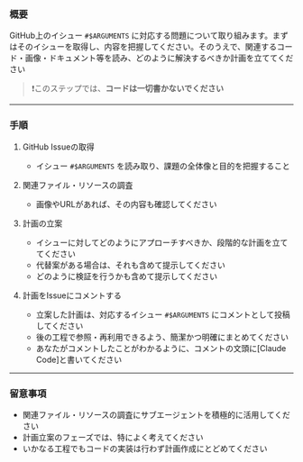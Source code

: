 ### 概要

GitHub上のイシュー `#$ARGUMENTS` に対応する問題について取り組みます。まずはそのイシューを取得し、内容を把握してください。そのうえで、関連するコード・画像・ドキュメント等を読み、どのように解決するべきか計画を立ててください

> ❗このステップでは、**コードは一切書かないでください**

---

### 手順

1. GitHub Issueの取得
   - イシュー `#$ARGUMENTS` を読み取り、課題の全体像と目的を把握すること

2. 関連ファイル・リソースの調査
   - 画像やURLがあれば、その内容も確認してください

3. 計画の立案
   - イシューに対してどのようにアプローチすべきか、段階的な計画を立ててください
   - 代替案がある場合は、それも含めて提示してください
   - どのように検証を行うかも含めて提示してください

4. 計画をIssueにコメントする
   - 立案した計画は、対応するイシュー `#$ARGUMENTS` にコメントとして投稿してください
   - 後の工程で参照・再利用できるよう、簡潔かつ明確にまとめてください
   - あなたがコメントしたことがわかるように、コメントの文頭に[Claude Code]と書いてください

---

### 留意事項

- 関連ファイル・リソースの調査にサブエージェントを積極的に活用してください
- 計画立案のフェーズでは、特によく考えてください
- いかなる工程でもコードの実装は行わず計画作成にとどめてください
